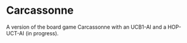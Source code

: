# Carcassonne
A version of the board game Carcassonne with an UCB1-AI and a HOP-UCT-AI (in progress).

